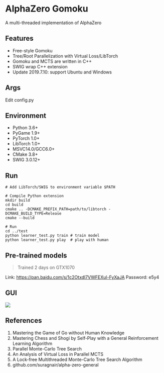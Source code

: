 # AlphaZero Gomoku
A multi-threaded implementation of AlphaZero

## Features
* Free-style Gomoku
* Tree/Root Parallelization with Virtual Loss/LibTorch
* Gomoku and MCTS are written in C++
* SWIG wrap C++ extension
* Update 2019.7.10: support Ubuntu and Windows

## Args
Edit config.py

## Environment

* Python 3.6+
* PyGame 1.9+
* PyTorch 1.0+
* LibTorch 1.0+
* MSVC14.0/GCC6.0+
* CMake 3.8+
* SWIG 3.0.12+

## Run
```
# Add LibTorch/SWIG to environment variable $PATH

# Compile Python extension
mkdir build
cd build
cmake .. -DCMAKE_PREFIX_PATH=path/to/libtorch -DCMAKE_BUILD_TYPE=Release
cmake --build

# Run
cd ../test
python learner_test.py train # train model
python learner_test.py play  # play with human
```

## Pre-trained models
> Trained 2 days on GTX1070

Link: https://pan.baidu.com/s/1c2Otxdl7VWFEXul-FyXaJA Password: e5y4

## GUI
![](https://github.com/hijkzzz/alpha-zero-gomoku/blob/master/assets/gomoku_gui.png)

## References
1. Mastering the Game of Go without Human Knowledge
2. Mastering Chess and Shogi by Self-Play with a General Reinforcement Learning Algorithm
3. Parallel Monte-Carlo Tree Search
4. An Analysis of Virtual Loss in Parallel MCTS
5. A Lock-free Multithreaded Monte-Carlo Tree Search Algorithm
6. github.com/suragnair/alpha-zero-general
